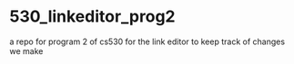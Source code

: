 # 530_linkeditor_prog2
a repo for program 2 of cs530 for the link editor to keep track of changes we make
